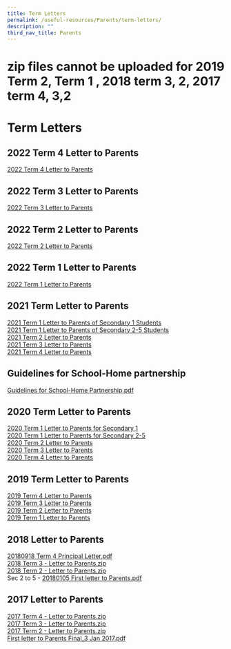 ```yaml
---
title: Term Letters
permalink: /useful-resources/Parents/term-letters/
description: ""
third_nav_title: Parents
---
```

# zip files cannot be uploaded for 2019 Term 2, Term 1 ,  2018 term  3, 2, 2017 term 4, 3,2
# Term Letters

## 2022 Term 4 Letter to Parents

<a href="/files/Useful%20Resources/Parents/Term%20letters/20220919%20Term%204%20Principal%20Letter%20v2.pdf" target="_blank">2022 Term 4 Letter to Parents</a>

## 2022 Term 3 Letter to Parents

<a href="/files/Useful%20Resources/Parents/Term%20letters/20220624%20Term%203%20Principal%20Letter.pdf" target="_blank">2022 Term 3 Letter to Parents</a>


## 2022 Term 2 Letter to Parents

<a href="/files/Useful%20Resources/Parents/Term%20letters/20220325%20Term%202%20Principal%20Letter.pdf" target="_blank">2022 Term 2 Letter to Parents</a>

## 2022 Term 1 Letter to Parents

<a href="/files/Useful%20Resources/Parents/Term%20letters/20220105%20First%20letter%20to%20Parents.pdf" target="_blank">2022 Term 1 Letter to Parents</a>

## 2021 Term Letter to Parents

<a href="/files/Useful%20Resources/Parents/Term%20letters/20210104%20First%20letter%20to%20Parents%20Sec%201.pdf" target="_blank">2021 Term 1 Letter to Parents of Secondary 1 Students</a>   
<a href="/files/Useful%20Resources/Parents/Term%20letters/20210104%20First%20letter%20to%20Parents%20Sec%202-5.pdf" target="_blank">2021 Term 1 Letter to Parents of Secondary 2-5 Students</a>  
<a href="/files/Useful%20Resources/Parents/Term%20letters/20210329%20Second%20letter%20to%20Parents.pdf" target="_blank">2021 Term 2 Letter to Parents</a>    
<a href="/files/Useful%20Resources/Parents/Term%20letters/2021%20Term%203%20Letter%20to%20Parents.pdf" target="_blank">2021 Term 3 Letter to Parents</a>   
<a href="/files/Useful%20Resources/Parents/Term%20letters/20210920%20Fourth%20Letter%20to%20Parents%201.pdf" target="_blank">2021 Term 4 Letter to Parents</a>    


## Guidelines for School-Home partnership

<a href="/files/Useful%20Resources/Parents/Term%20letters/Guidelines%20for%20School-Home%20Partnership.pdf" target="_blank">Guidelines for School-Home Partnership.pdf</a>   


## 2020 Term Letter to Parents

<a href="/files/Useful%20Resources/Parents/Term%20letters/2020%20Term%201%20Letter%20to%20Parents%20(Sec%201).pdf" target="_blank">2020 Term 1 Letter to Parents for Secondary 1</a>  
<a href="/files/Useful%20Resources/Parents/Term%20letters/2020%20Term%201%20Letter%20to%20Parents%20(Sec%202-5).pdf" target="_blank">2020 Term 1 Letter to Parents for Secondary 2-5</a>  
<a href="/files/Useful%20Resources/Parents/Term%20letters/20200323%20Term%202%20Principal%20Letter.pdf" target="_blank">2020 Term 2 Letter to Parents</a>  
<a href="/files/Useful%20Resources/Parents/Term%20letters/20200602%20Term%203%20Principal%20Letter.pdf" target="_blank">2020 Term 3 Letter to Parents</a>  
<a href="/files/Useful%20Resources/Parents/Term%20letters/BBSS%20Term%204%20Principal%20Letter%202020.pdf" target="_blank">2020 Term 4 Letter to Parents</a>  



## 2019 Term Letter to Parents

<a href="/files/Useful%20Resources/Parents/Term%20letters/20190924%20Term%204%20Principal%20Letter.pdf" target="_blank">2019 Term 4 Letter to Parents</a>  
<a href="/files/Useful%20Resources/Parents/Term%20letters/20190709%20Term%203%20Principal%20Letter.pdf" target="_blank">2019 Term 3 Letter to Parents</a>  
<a href="" target="_blank">2019 Term 2 Letter to Parents</a>  
<a href="" target="_blank">2019 Term 1 Letter to Parents</a>  

  


## 2018 Letter to Parents

<a href="/files/Useful%20Resources/Parents/Term%20letters/20180918%20Term%204%20Principal%20Letter.pdf" target="_blank">20180918 Term 4 Principal Letter.pdf</a>  
<a href="" target="_blank">2018 Term 3 - Letter to Parents.zip</a>  
<a href="" target="_blank">2018 Term 2 - Letter to Parents.zip</a>  
Sec 2 to 5 \- <a href="/files/Useful%20Resources/Parents/Term%20letters/20180105%20First%20letter%20to%20Parents.pdf" target="_blank">20180105 First letter to Parents.pdf</a> 
 

## 2017 Letter to Parents

<a href="" target="_blank">2017 Term 4 - Letter to Parents.zip</a>  
<a href="" target="_blank">2017 Term 3 - Letter to Parents.zip</a>  
<a href="" target="_blank">2017 Term 2 - Letter to Parents.zip</a>  
<a href="/files/Useful%20Resources/Parents/Term%20letters/20170103%20-%20First%20letter%20to%20Parents_Final.pdf" target="_blank">First letter to Parents Final_3 Jan 2017.pdf</a>  